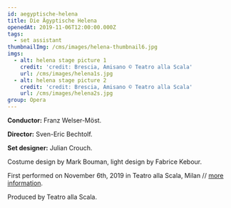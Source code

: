 ```yaml
---
id: aegyptische-helena
title: Die Ägyptische Helena
openedAt: 2019-11-06T12:00:00.000Z
tags:
  - set assistant
thumbnailImg: /cms/images/helena-thumbnail6.jpg
imgs:
  - alt: helena stage picture 1
    credit: 'credit: Brescia, Amisano © Teatro alla Scala'
    url: /cms/images/helena1s.jpg
  - alt: helena stage picture 2
    credit: 'credit: Brescia, Amisano © Teatro alla Scala'
    url: /cms/images/helena2s.jpg
group: Opera
---
```

**Conductor:** Franz Welser-Möst.

**Director:** Sven-Eric Bechtolf.

**Set designer:** Julian Crouch.

Costume design by Mark Bouman, light design by Fabrice Kebour.

First performed on November 6th, 2019 in Teatro alla Scala, Milan // [more information](http://www.teatroallascala.org/en/season/2018-2019/opera/die-agyptische-helena.html).

Produced by Teatro alla Scala.
